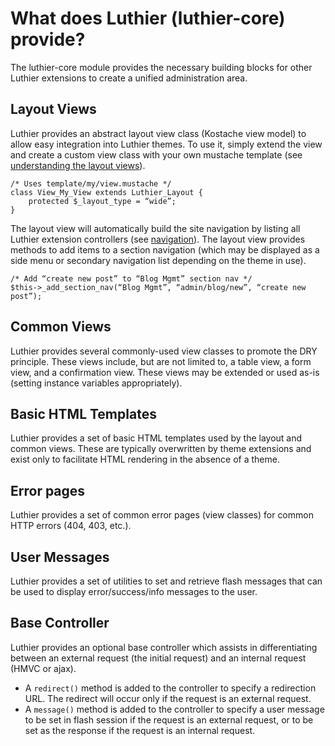 ﻿# What does Luthier (luthier-core) provide?

The luthier-core module provides the necessary building blocks for other
Luthier extensions to create a unified administration area.

## Layout Views

Luthier provides an abstract layout view class (Kostache view model) to
allow easy integration into Luthier themes. To use it, simply extend the
view and create a custom view class with your own mustache template
(see [understanding the layout views](layouts)).

    /* Uses template/my/view.mustache */
    class View_My_View extends Luthier_Layout {
        protected $_layout_type = “wide”;
    }

The layout view will automatically build the site navigation by listing
all Luthier extension controllers (see [navigation](navigation)).
The layout view provides methods to add items to a section navigation
(which may be displayed as a side menu or secondary navigation list
depending on the theme in use).

    /* Add “create new post” to “Blog Mgmt” section nav */
    $this->_add_section_nav(“Blog Mgmt”, “admin/blog/new”, “create new post”);

## Common Views

Luthier provides several commonly-used view classes to promote the DRY
principle. These views include, but are not limited to, a table view,
a form view, and a confirmation view. These views may be extended or
used as-is (setting instance variables appropriately).

## Basic HTML Templates

Luthier provides a set of basic HTML templates used by the layout and common
views. These are typically overwritten by theme extensions and exist only
to facilitate HTML rendering in the absence of a theme.

## Error pages

Luthier provides a set of common error pages (view classes) for common HTTP errors (404, 403, etc.).

## User Messages

Luthier provides a set of utilities to set and retrieve flash messages that
can be used to display error/success/info messages to the user.

## Base Controller

Luthier provides an optional base controller which assists in differentiating
between an external request (the initial request) and an internal request (HMVC or ajax).

 - A `redirect()` method is added to the controller to specify a redirection URL.
   The redirect will occur only if the request is an external request.
 - A `message()` method is added to the controller to specify a user message
   to be set in flash session if the request is an external request, or to be
   set as the response if the request is an internal request.
